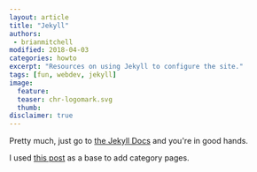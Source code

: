 ```yaml
---
layout: article
title: "Jekyll"
authors:
 - brianmitchell
modified: 2018-04-03
categories: howto
excerpt: "Resources on using Jekyll to configure the site."
tags: [fun, webdev, jekyll]
image:
  feature:
  teaser: chr-logomark.svg
  thumb:
disclaimer: true
---
```


Pretty much, just go to [the Jekyll Docs](https://jekyllrb.com/docs/) and you're in good hands.

I used [this post](https://www.mikeapted.com/jekyll/2015/12/30/category-and-tag-archives-in-jekyll-no-plugins/)
as a base to add category pages.
